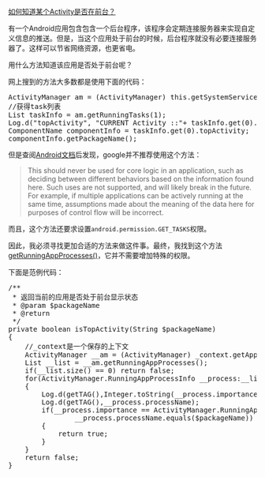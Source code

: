 [如何知道某个Activity是否在前台？](http://zengrong.net/post/1680.htm)

有一个Android应用包含包含一个后台程序，该程序会定期连接服务器来实现自定义信息的推送。但是，当这个应用处于前台的时候，后台程序就没有必要连接服务器了。这样可以节省网络资源，也更省电。

用什么方法知道该应用是否处于前台呢？

网上搜到的方法大多数都是使用下面的代码：
<pre lang="JAVA">
ActivityManager am = (ActivityManager) this.getSystemService(ACTIVITY_SERVICE);
//获得task列表
List<ActivityManager.RunningTaskInfo > taskInfo = am.getRunningTasks(1); 
Log.d("topActivity", "CURRENT Activity ::"+ taskInfo.get(0).topActivity.getClassName());
ComponentName componentInfo = taskInfo.get(0).topActivity;
componentInfo.getPackageName();
</pre>

但是查阅[Android文档](http://developer.android.com/reference/android/app/ActivityManager.html#getRunningTasks(int))后发现，google并不推荐使用这个方法：

>This should never be used for core logic in an application, such as deciding between different behaviors based on the information found here. Such uses are not supported, and will likely break in the future. For example, if multiple applications can be actively running at the same time, assumptions made about the meaning of the data here for purposes of control flow will be incorrect.

而且，这个方法还要求设置`android.permission.GET_TASKS`权限。

因此，我必须寻找更加合适的方法来做这件事。最终，我找到这个方法[getRunningAppProcesses()](http://developer.android.com/reference/android/app/ActivityManager.html#getRunningAppProcesses())，它并不需要增加特殊的权限。

下面是范例代码：

<pre lang="JAVA">
/**
 * 返回当前的应用是否处于前台显示状态
 * @param $packageName
 * @return
 */
private boolean isTopActivity(String $packageName) 
{
	//_context是一个保存的上下文
	ActivityManager __am = (ActivityManager) _context.getApplicationContext().getSystemService(Context.ACTIVITY_SERVICE);
	List<ActivityManager.RunningAppProcessInfo> __list = __am.getRunningAppProcesses();
	if(__list.size() == 0) return false;
	for(ActivityManager.RunningAppProcessInfo __process:__list)
	{
		Log.d(getTAG(),Integer.toString(__process.importance));
		Log.d(getTAG(),__process.processName);
		if(__process.importance == ActivityManager.RunningAppProcessInfo.IMPORTANCE_FOREGROUND &&
				__process.processName.equals($packageName))
		{
			return true;
		}
	}
	return false;
}
</pre>
